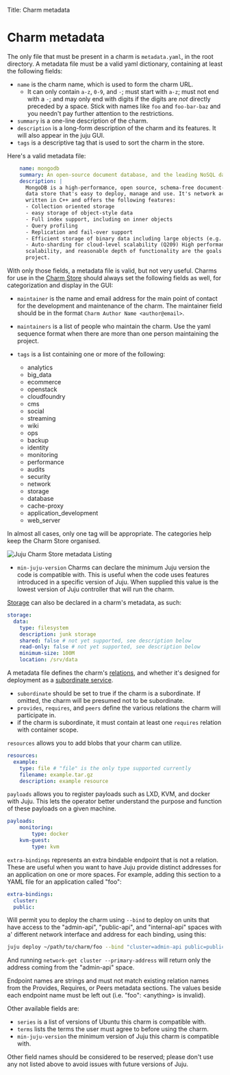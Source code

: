 Title: Charm metadata

# Charm metadata

The only file that must be present in a charm is `metadata.yaml`, in the root
directory. A metadata file must be a valid yaml dictionary, containing at least
the following fields:

  - `name` is the charm name, which is used to form the charm URL.
    - It can only contain `a-z`, `0-9`, and `-`; must start with `a-z`; must not
      end with a `-`; and may only end with digits if the digits are _not_
      directly preceded by a space. Stick with names like `foo` and `foo-bar-baz`
      and you needn't pay further attention to the restrictions.
  - `summary` is a one-line description of the charm.
  - `description` is a long-form description of the charm and its features.
  It will also appear in the juju GUI.
  - `tags` is a descriptive tag that is used to sort the charm in the store.



Here's a valid metadata file:

```yaml
    name: mongodb
    summary: An open-source document database, and the leading NoSQL database
    description: |
      MongoDB is a high-performance, open source, schema-free document- oriented
      data store that's easy to deploy, manage and use. It's network accessible,
      written in C++ and offers the following features:
      - Collection oriented storage
      - easy storage of object-style data
      - Full index support, including on inner objects
      - Query profiling
      - Replication and fail-over support
      - Efficient storage of binary data including large objects (e.g. videos)
      - Auto-sharding for cloud-level scalability (Q209) High performance,
      scalability, and reasonable depth of functionality are the goals for the
      project.
```

With only those fields, a metadata file is valid, but not very useful. Charms
for use in the [Charm Store](https://jujucharms.com/) should always set the
following fields as well, for categorization and display in the GUI:

  - `maintainer` is the name and email address for the main point of contact
  for the development and maintenance of the charm. The maintainer field
  should be in the format `Charm Author Name <author@email>`.

  - `maintainers` is a list of people who maintain the charm. Use the yaml
  sequence format when there are more than one person maintaining the project.

  - `tags` is a list containing one or more of the following:
     - analytics
     - big_data
     - ecommerce
     - openstack
     - cloudfoundry
     - cms
     - social
     - streaming
     - wiki
     - ops
     - backup
     - identity
     - monitoring
     - performance
     - audits
     - security
     - network
     - storage
     - database
     - cache-proxy
     - application_development
     - web_server

In almost all cases, only one tag will be appropriate. The categories help
keep the Charm Store organised.

![Juju Charm Store metadata Listing](./media/authors-metadata-display.png)

- `min-juju-version` Charms can declare the minimum Juju version the code is
compatible with. This is useful when the code uses features introduced in a
specific version of Juju. When supplied this value is the lowest version of
Juju controller that will run the charm.

[Storage](./developer-storage.md) can also be declared in a charm's metadata,
as such:

```yaml
storage:
  data:
    type: filesystem
    description: junk storage
    shared: false # not yet supported, see description below
    read-only: false # not yet supported, see description below
    minimum-size: 100M
    location: /srv/data
```

A metadata file defines the charm's
[relations](./authors-relations.html),
and whether it's designed for deployment as a
[subordinate service](./authors-subordinate-services.html).

  - `subordinate` should be set to true if the charm is a subordinate.
    If omitted, the charm will be presumed not to be subordinate.
  - `provides`, `requires`, and `peers` define the various relations the charm
    will participate in.
  - if the charm is subordinate, it must contain at least one `requires`
    relation with container scope.

`resources` allows you to add blobs that your charm can utilize.

```yaml
resources:
  example:
    type: file # "file" is the only type supported currently
    filename: example.tar.gz
    description: example resource
```

`payloads` allows you to register payloads such as LXD, KVM, and docker with
Juju. This lets the operator better understand the purpose and function of these
payloads on a given machine.

```yaml
payloads:
    monitoring:
        type: docker
    kvm-guest:
        type: kvm
```

`extra-bindings` represents an extra bindable endpoint that is not a relation.
These are useful when you want to have Juju provide distinct addresses for an
application on one or more spaces. For example, adding this section to a YAML
file for an application called "foo":

```yaml
extra-bindings:
  cluster:
  public:
```
Will permit you to deploy the charm using `--bind` to deploy on units that have
access to the "admin-api", "public-api", and "internal-api" spaces with a'
different network interface and address for each binding, using this:

```bash
juju deploy ~/path/to/charm/foo --bind "cluster=admin-api public=public-api internal-api"
```

And running `network-get cluster --primary-address` will return only the
address coming from the "admin-api" space.


Endpoint names are strings and must not match existing relation names from
the Provides, Requires, or Peers metadata sections. The values beside each
endpoint name must be left out (i.e. "foo": &lt;anything&gt; is invalid).

Other available fields are:

  - `series` is a list of versions of Ubuntu this charm is compatible with.
  - `terms` lists the terms the user must agree to before using the charm.
  - `min-juju-version` the minimum version of Juju this charm is compatible with.

Other field names should be considered to be reserved; please don't use any not
listed above to avoid issues with future versions of Juju.
